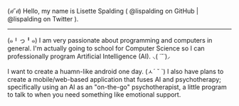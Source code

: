 (*ฅ́˘ฅ̀*) Hello, my name is Lisette Spalding ( @lispalding on GitHub | @lispalding on Twitter ).
- - - - - - - - - - - - - - - - - - - - - - - - - - - - - - - - - - - - - - - - - - - - - - - - - - - - 
(๑╹っ╹๑) I am very passionate about programming and computers in general. I'm actually going to school for Computer Science so I can professionally program Artificial Intelligence (AI). ⸜( ˙˘˙)⸝

I want to create a huamn-like android one day. (ㅅ´ ˘ `) I also have plans to create a mobile/web-based application that fuses AI and psychotherapy; specifically using an AI as an "on-the-go" psychotherapist, a little program to talk to when you need something like emotional support.
